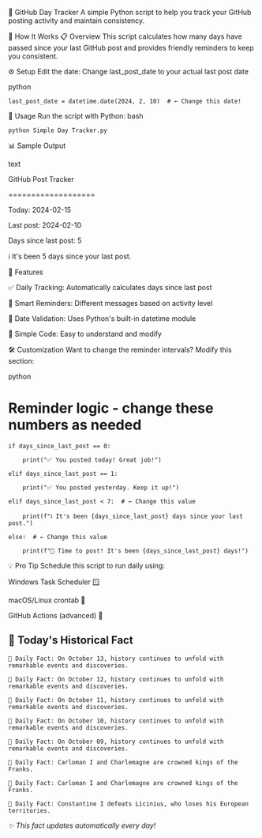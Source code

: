 📅 GitHub Day Tracker
A simple Python script to help you track your GitHub posting activity and maintain consistency.

🚀 How It Works
📋 Overview
This script calculates how many days have passed since your last GitHub post and provides friendly reminders to keep you consistent.

⚙️ Setup
Edit the date: Change last_post_date to your actual last post date

python
```
last_post_date = datetime.date(2024, 2, 10)  # ← Change this date!
```
🎯 Usage
Run the script with Python:
bash
```
python Simple Day Tracker.py
```

📊 Sample Output

text

GitHub Post Tracker

===================

Today: 2024-02-15

Last post: 2024-02-10

Days since last post: 5

ℹ️ It's been 5 days since your last post.

🎨 Features

✅ Daily Tracking: Automatically calculates days since last post

🔔 Smart Reminders: Different messages based on activity level

📅 Date Validation: Uses Python's built-in datetime module

🐍 Simple Code: Easy to understand and modify

🛠️ Customization
Want to change the reminder intervals? Modify this section:

python

# Reminder logic - change these numbers as needed
```
if days_since_last_post == 0:

    print("✅ You posted today! Great job!")
    
elif days_since_last_post == 1:

    print("✅ You posted yesterday. Keep it up!")
    
elif days_since_last_post < 7:  # ← Change this value

    print(f"ℹ️ It's been {days_since_last_post} days since your last post.")
    
else:  # ← Change this value

    print(f"🚨 Time to post! It's been {days_since_last_post} days!")
```
💡 Pro Tip
Schedule this script to run daily using:

Windows Task Scheduler 🪟

macOS/Linux crontab 🐧

GitHub Actions (advanced) 🤖

## 📌 Today's Historical Fact
<!-- DAILY_FACT -->
```plaintext
📌 Daily Fact: On October 13, history continues to unfold with remarkable events and discoveries.
```
```plaintext
📌 Daily Fact: On October 12, history continues to unfold with remarkable events and discoveries.
```
```plaintext
📌 Daily Fact: On October 11, history continues to unfold with remarkable events and discoveries.
```
```plaintext
📌 Daily Fact: On October 10, history continues to unfold with remarkable events and discoveries.
```
```plaintext
📌 Daily Fact: On October 09, history continues to unfold with remarkable events and discoveries.
```
```plaintext
📌 Daily Fact: Carloman I and Charlemagne are crowned kings of the Franks.
```
```plaintext
📌 Daily Fact: Carloman I and Charlemagne are crowned kings of the Franks.
```
```plaintext
📌 Daily Fact: Constantine I defeats Licinius, who loses his European territories.
```
*✨ This fact updates automatically every day!*
